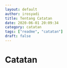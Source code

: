 ```yaml
---
layout: default
author: irosyadi
title: Tentang Catatan
date: 2020-06-01 20:09:34
category: catatan
tags: ["readme", "catatan"]
draft: false
---
```


# Catatan